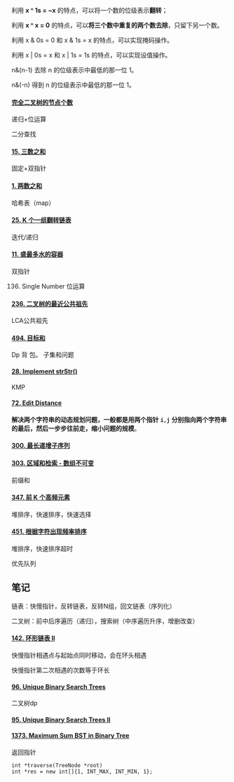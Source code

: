 



利用 **x ^ 1s = ~x** 的特点，可以将一个数的位级表示**翻转**；

利用 **x ^ x = 0** 的特点，可以**将三个数中重复的两个数去除**，只留下另一个数。



利用 x & 0s = 0 和 x & 1s = x 的特点，可以实现掩码操作。

利用 x | 0s = x 和 x | 1s = 1s 的特点，可以实现设值操作。

n&(n-1) 去除 n 的位级表示中最低的那一位 1。

n&(-n) 得到 n 的位级表示中最低的那一位 1。

#### [完全二叉树的节点个数](https://leetcode-cn.com/problems/count-complete-tree-nodes/)

递归+位运算

二分查找



#### [15. 三数之和](https://leetcode-cn.com/problems/3sum/)

固定+双指针



#### [1. 两数之和](https://leetcode-cn.com/problems/two-sum/)

哈希表（map）



#### [25. K 个一组翻转链表](https://leetcode-cn.com/problems/reverse-nodes-in-k-group/)

迭代/递归 



#### [11. 盛最多水的容器](https://leetcode-cn.com/problems/container-with-most-water/)

双指针


136. Single Number
     位运算
     
     

#### [236. 二叉树的最近公共祖先](https://leetcode-cn.com/problems/lowest-common-ancestor-of-a-binary-tree/)

LCA公共祖先



#### [494. 目标和](https://leetcode-cn.com/problems/target-sum/)

Dp    背  包。 子集和问题 

#### [28. Implement strStr()](https://leetcode-cn.com/problems/implement-strstr/)

KMP





#### [72. Edit Distance](https://leetcode-cn.com/problems/edit-distance/)

**解决两个字符串的动态规划问题，一般都是用两个指针** **`i,j`** **分别指向两个字符串的最后，然后一步步往前走，缩小问题的规模**。





#### [300. 最长递增子序列](https://leetcode-cn.com/problems/longest-increasing-subsequence/)





#### [303. 区域和检索 - 数组不可变](https://leetcode-cn.com/problems/range-sum-query-immutable/)

前缀和





#### [347. 前 K 个高频元素](https://leetcode-cn.com/problems/top-k-frequent-elements/)

堆排序，快速排序，快速选择



#### [451. 根据字符出现频率排序](https://leetcode-cn.com/problems/sort-characters-by-frequency/)

堆排序，快速排序超时

优先队列













## 笔记



链表：快慢指针，反转链表，反转N组，回文链表（序列化）

二叉树：前中后序遍历（递归），搜索树（中序遍历升序，增删改查）

#### [142. 环形链表 II](https://leetcode-cn.com/problems/linked-list-cycle-ii/)

快慢指针相遇点与起始点同时移动，会在环头相遇

快慢指针第二次相遇的次数等于环长



#### [96. Unique Binary Search Trees](https://leetcode-cn.com/problems/unique-binary-search-trees/)

二叉树dp

#### [95. Unique Binary Search Trees II](https://leetcode-cn.com/problems/unique-binary-search-trees-ii/)

#### [1373. Maximum Sum BST in Binary Tree](https://leetcode-cn.com/problems/maximum-sum-bst-in-binary-tree/)

返回指针

```
int *traverse(TreeNode *root) 
int *res = new int[]{1, INT_MAX, INT_MIN, 1};
```
